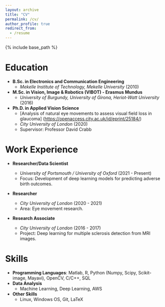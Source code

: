 ```yaml
---
layout: archive
title: "CV"
permalink: /cv/
author_profile: true
redirect_from:
  - /resume
---
```


{% include base_path %}

Education
======
- **B.Sc. in Electronics and Communication Engineering**
  - *Mekelle Institute of Technology, Mekelle University* (2010)
- **M.Sc. in Vision, Image & Robotics (VIBOT) - Erasmus Mundus**
  - *University of Burgundy, University of Girona, Heriot-Watt University* (2016)
- **Ph.D. in Applied Vision Science**
  - [Analysis of natural eye movements to assess visual field loss in glaucoma] (https://openaccess.city.ac.uk/id/eprint/25184/)
  - *City University of London* (2020)
  - Supervisor: Professor David Crabb

Work Experience
======
- **Researcher/Data Scientist**
  - *University of Portsmouth / University of Oxford* (2021 - Present)
  - Focus: Development of deep learning models for predicting adverse birth outcomes.

- **Researcher**
  - *City University of London* (2020 - 2021)
  - Area: Eye movement research.

- **Research Associate**
  - *City University of London* (2016 - 2017)
  - Project: Deep learning for multiple sclerosis detection from MRI images.

Skills
======
- **Programming Languages**: Matlab, R, Python (Numpy, Scipy, Scikit-image, Mayavi), OpenCV, C/C++, SQL
- **Data Analysis**
  - Machine Learning, Deep Learning, AWS
- **Other Skills**
  - Linux, Windows OS, Git, LaTeX


<!--

Publications
======
  <ul>{% for post in site.publications %}
    {% include archive-single-cv.html %}
  {% endfor %}</ul>
  
Talks
======
  <ul>{% for post in site.talks %}
    {% include archive-single-talk-cv.html %}
  {% endfor %}</ul>
  
Teaching
======
  <ul>{% for post in site.teaching %}
    {% include archive-single-cv.html %}
  {% endfor %}</ul>
  
Service and leadership
======
* Currently signed in to 43 different slack teams
-->
